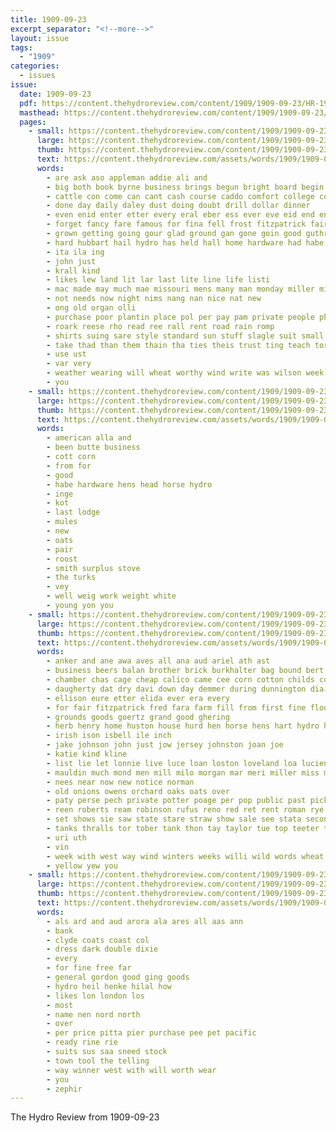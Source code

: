 ```yaml
---
title: 1909-09-23
excerpt_separator: "<!--more-->"
layout: issue
tags:
  - "1909"
categories:
  - issues
issue:
  date: 1909-09-23
  pdf: https://content.thehydroreview.com/content/1909/1909-09-23/HR-1909-09-23.pdf
  masthead: https://content.thehydroreview.com/content/1909/1909-09-23/masthead/HR-1909-09-23.jpg
  pages:
    - small: https://content.thehydroreview.com/content/1909/1909-09-23/small/HR-1909-09-23-01.jpg
      large: https://content.thehydroreview.com/content/1909/1909-09-23/large/HR-1909-09-23-01.jpg
      thumb: https://content.thehydroreview.com/content/1909/1909-09-23/thumbnails/HR-1909-09-23-01.jpg
      text: https://content.thehydroreview.com/assets/words/1909/1909-09-23/HR-1909-09-23-01.txt
      words:
        - are ask aso appleman addie ali and
        - big both book byrne business brings begun bright board begin body been buy boy but bute boys ben bottle buyer best barn brief
        - cattle con come can cant cash course caddo comfort college county cedar city
        - done day daily daley dust doing doubt drill dollar dinner
        - even enid enter etter every eral eber ess ever eve eid end ene
        - forget fancy fare famous for fina fell frost fitzpatrick fair fine farm full from farms farmer
        - grown getting going gour glad ground gan gone goin good guthrie
        - hard hubbart hail hydro has held hall home hardware had habe holder house hie him hand heis
        - ita ila ing
        - john just
        - krall kind
        - likes lew land lit lar last lite line life listi
        - mac made may much mae missouri mens many man monday miller miles men mon meals mules mor matter macy
        - not needs now night nims nang nan nice nat new
        - ong old organ olli
        - purchase poor plantin place pol per pay pam private people phe pro
        - roark reese rho read ree rall rent road rain romp
        - shirts suing sare style standard sun stuff slagle suit small steen shelton second sunday sale seller smooth sell sese stay sit seale sund shone servies school snow soon som stand sana son side see siri store staple saarinen smile sine shape sae sing
        - take thad than them thain tha ties theis trust ting teach tor the tose tell thing thi timber
        - use ust
        - var very
        - weather wearing will wheat worthy wind write was wilson week wear wife well work want weal with window
        - you
    - small: https://content.thehydroreview.com/content/1909/1909-09-23/small/HR-1909-09-23-02.jpg
      large: https://content.thehydroreview.com/content/1909/1909-09-23/large/HR-1909-09-23-02.jpg
      thumb: https://content.thehydroreview.com/content/1909/1909-09-23/thumbnails/HR-1909-09-23-02.jpg
      text: https://content.thehydroreview.com/assets/words/1909/1909-09-23/HR-1909-09-23-02.txt
      words:
        - american alla and
        - been butte business
        - cott corn
        - from for
        - good
        - habe hardware hens head horse hydro
        - inge
        - kot
        - last lodge
        - mules
        - new
        - oats
        - pair
        - roost
        - smith surplus stove
        - the turks
        - vey
        - well weig work weight white
        - young yon you
    - small: https://content.thehydroreview.com/content/1909/1909-09-23/small/HR-1909-09-23-03.jpg
      large: https://content.thehydroreview.com/content/1909/1909-09-23/large/HR-1909-09-23-03.jpg
      thumb: https://content.thehydroreview.com/content/1909/1909-09-23/thumbnails/HR-1909-09-23-03.jpg
      text: https://content.thehydroreview.com/assets/words/1909/1909-09-23/HR-1909-09-23-03.txt
      words:
        - anker and ane awa aves all ana aud ariel ath ast
        - business beers balan brother brick burkhalter bag bound bert beets broom bradley butter barber body bolls best bryan britton balance block bixler bath bear band boot bright bros burgman
        - chamber chas cage cheap calico came cee corn cotton childs county cross cea con card can cox charley cry cattle city
        - daugherty dat dry davi down day demmer during dunnington dia dan damon dray
        - ellison eure etter elida ever era every
        - for fair fitzpatrick fred fara farm fill from first fine floor fare full
        - grounds goods goertz grand good ghering
        - herb henry home huston house hurd hen horse hens hart hydro hold heidebrecht holderman held hollis hie herndon homa hea harvey
        - irish ison isbell ile inch
        - jake johnson john just jow jersey johnston joan joe
        - katie kind kline
        - list lie let lonnie live luce loan loston loveland loa lucien lass left last
        - mauldin much mond men mill milo morgan mar meri miller miss march monts mound monday mean mele many made moi mere mana maize most mexico myers
        - nees near now new notice norman
        - old onions owens orchard oaks oats over
        - paty perse pech private potter poage per pop public past picking person pack
        - reen roberts ream robinson rufus reno red ret rent roman rye ran road
        - set shows sie saw state stare straw show sale see stata second swe sunday seavert spare say scarth south smith school schoo sow stock shown springs stone sweet
        - tanks thralls tor tober tank thon tay taylor tue top teeter tee town the theo them then toi taunt tam tan
        - uri uth
        - vin
        - week with west way wind winters weeks willi wild words wheat will white woods wife wee want williams weldon wen won was
        - yellow yew you
    - small: https://content.thehydroreview.com/content/1909/1909-09-23/small/HR-1909-09-23-04.jpg
      large: https://content.thehydroreview.com/content/1909/1909-09-23/large/HR-1909-09-23-04.jpg
      thumb: https://content.thehydroreview.com/content/1909/1909-09-23/thumbnails/HR-1909-09-23-04.jpg
      text: https://content.thehydroreview.com/assets/words/1909/1909-09-23/HR-1909-09-23-04.txt
      words:
        - als ard and aud arora ala ares all aas ann
        - bank
        - clyde coats coast col
        - dress dark double dixie
        - every
        - for fine free far
        - general gordon good ging goods
        - hydro heil henke hilal how
        - likes lon london los
        - most
        - name nen nord north
        - over
        - per price pitta pier purchase pee pet pacific
        - ready rine rie
        - suits sus saa sneed stock
        - town tool the telling
        - way winner west with will worth wear
        - you
        - zephir
---
```


The Hydro Review from 1909-09-23

<!--more-->

